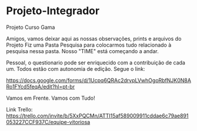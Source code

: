 # Projeto-Integrador
Projeto Curso Gama

Amigos, vamos deixar aqui as nossas observações, prints e arquivos do Projeto
Fiz uma Pasta Pesquisa para colocarmos tudo relacionado à pesquisa nessa pasta. 
Nosso "TIME" está começando a andar.

Pessoal, o  questionario pode ser enriquecido com a contribuição de cada um. Todos estão com autonomia de edição. Segue o link:

https://docs.google.com/forms/d/1Ucpq6QRAc2drvpLVwhOgoRbfNJK0N8ARo1FYcd5feqA/edit?hl=pt-br

Vamos em Frente. Vamos com Tudo!

Link Trello: https://trello.com/invite/b/5XxPQCMn/ATTI15af589009911cddae6c79ae891053227CCF937C/equipe-vitoriosa

